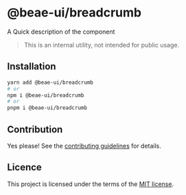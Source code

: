 # @beae-ui/breadcrumb

A Quick description of the component

> This is an internal utility, not intended for public usage.

## Installation

```sh
yarn add @beae-ui/breadcrumb
# or
npm i @beae-ui/breadcrumb
# or
pnpm i @beae-ui/breadcrumb
```

## Contribution

Yes please! See the
[contributing guidelines](https://github.com/beae-labs/chakra-ui/blob/main/CONTRIBUTING.md)
for details.

## Licence

This project is licensed under the terms of the
[MIT license](https://github.com/beae-labs/chakra-ui/blob/main/LICENSE).
